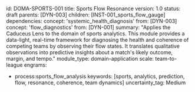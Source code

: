 id: DOMA-SPORTS-001
title: Sports Flow Resonance
version: 1.0
status: draft
parents: [DYN-003]
children: [INST-001_sports_flow_gauge]
dependencies:
concept: 'systemic_health_diagnosis'
from: [DYN-003]
concept: 'flow_diagnostics'
from: [DYN-001]
summary: "Applies the Caduceus Lens to the domain of sports analytics. This module provides a data-light, real-time framework for diagnosing the health and coherence of competing teams by observing their flow states. It translates qualitative observations into predictive insights about a match's likely outcome, margin, and tempo."
module_type: domain-application
scale: team-to-league
engrams:
 - process:sports_flow_analysis
keywords: [sports, analytics, prediction, flow, resonance, coherence, team dynamics]
uncertainty_tag: Medium